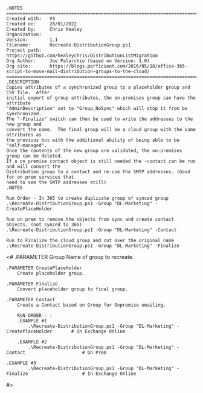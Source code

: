     .NOTES
    ===========================================================================
    Created with: 	VS
    Created on:   	28/01/2022
    Created by:   	Chris Healey
    Organization: 
    Version:        1.1	
    Filename:       Recreate-DistributionGroup.ps1
    Project path:   https://github.com/healeychris/DistributionListMigration
    Org Author:     Joe Palarchio (based on Version: 1.0) 
    Org site:       https://blogs.perficient.com/2016/05/18/office-365-script-to-move-mail-distribution-groups-to-the-cloud/
    ===========================================================================
    .DESCRIPTION
    Copies attributes of a synchronized group to a placeholder group and CSV file.  After 
    initial export of group attributes, the on-premises group can have the attribute
    "AdminDescription" set to "Group_NoSync" which will stop it from be synchronized.
    The "-Finalize" switch can then be used to write the addresses to the new group and
    convert the name.  The final group will be a cloud group with the same attributes as
    the previous but with the additional ability of being able to be "self-managed".
    Once the contents of the new group are validated, the on-premises group can be deleted.
    If a on premise contact object is still needed the -contact can be run and will convert the 
    Distribution group to a contact and re-use the SMTP addresses. (Good for on prem services that
    need to see the SMTP addresses still)
    .NOTES

    Run Order - In 365 to create duplicate group of synced group
    .\Recreate-DistributionGroup.ps1 -Group "DL-Marketing" -CreatePlaceHolder

    Run on prem to remove the objects from sync and create contact objects. (not synced to 365)
    .\Recreate-DistributionGroup.ps1 -Group "DL-Marketing" -Contact

    Run to Finalize the cloud group and cut over the original name
    .\Recreate-DistributionGroup.ps1 -Group "DL-Marketing" -Finalize


<#
	.PARAMETER Group
		Name of group to recreate.

	.PARAMETER CreatePlaceHolder
		Create placeholder group.

	.PARAMETER Finalize
		Convert placeholder group to final group.

	.PARAMETER Contact
		Create a Contact based on Group for Onpremise emailing.

        RUN ORDER - :
    	.EXAMPLE #1
        	.\Recreate-DistributionGroup.ps1 -Group "DL-Marketing" -CreatePlaceHolder       # In Exchange Online

    	.EXAMPLE #2
            .\Recreate-DistributionGroup.ps1 -Group "DL-Marketing" -Contact                 	# On Prem
        	
	.EXAMPLE #3
            .\Recreate-DistributionGroup.ps1 -Group "DL-Marketing" -Finalize                	# In Exchange Online

#>
